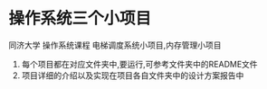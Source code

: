 # 操作系统三个小项目
 同济大学 操作系统课程  电梯调度系统小项目,内存管理小项目



1. 每个项目都在对应文件夹中,要运行,可参考文件夹中的README文件
2. 项目详细的介绍以及实现在项目各自文件夹中的设计方案报告中


